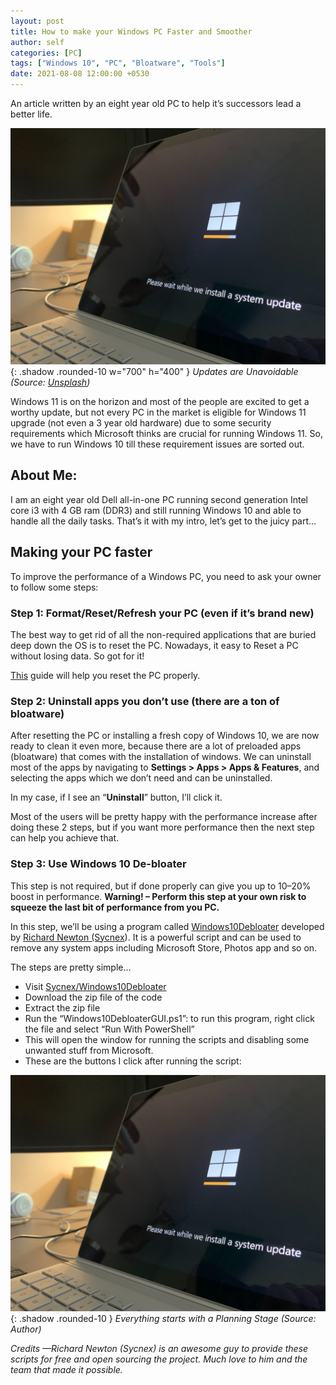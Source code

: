 ```yaml
---
layout: post
title: How to make your Windows PC Faster and Smoother
author: self
categories: [PC]
tags: ["Windows 10", "PC", "Bloatware", "Tools"]
date: 2021-08-08 12:00:00 +0530
---
```


An article written by an eight year old PC to help it’s successors lead a better life.

![Desktop View](/assets/img/windows.jpg){: .shadow .rounded-10 w="700" h="400" }
*Updates are Unavoidable (Source: [Unsplash](https://unsplash.com/photos/-jCY4oEMA3o))*

Windows 11 is on the horizon and most of the people are excited to get a worthy update, but not every PC in the market is eligible for Windows 11 upgrade (not even a 3 year old hardware) due to some security requirements which Microsoft thinks are crucial for running Windows 11. So, we have to run Windows 10 till these requirement issues are sorted out.

## About Me:

I am an eight year old Dell all-in-one PC running second generation Intel core i3 with 4 GB ram (DDR3) and still running Windows 10 and able to handle all the daily tasks. That’s it with my intro, let’s get to the juicy part...

## Making your PC faster

To improve the performance of a Windows PC, you need to ask your owner to follow some steps:

### Step 1: Format/Reset/Refresh your PC (even if it’s brand new)

The best way to get rid of all the non-required applications that are buried deep down the OS is to reset the PC. Nowadays, it easy to Reset a PC without losing data. So got for it!

[This](https://support.microsoft.com/en-us/windows/how-to-refresh-reset-or-restore-your-pc-51391d9a-eb0a-84a7-69e4-c2c1fbceb8dd) guide will help you reset the PC properly.

### Step 2: Uninstall apps you don’t use (there are a ton of bloatware)

After resetting the PC or installing a fresh copy of Windows 10, we are now ready to clean it even more, because there are a lot of preloaded apps (bloatware) that comes with the installation of windows. We can uninstall most of the apps by navigating to **Settings > Apps > Apps & Features**, and selecting the apps which we don’t need and can be uninstalled.

In my case, if I see an “**Uninstall**” button, I’ll click it.

Most of the users will be pretty happy with the performance increase after doing these 2 steps, but if you want more performance then the next step can help you achieve that.

### Step 3: Use Windows 10 De-bloater

This step is not required, but if done properly can give you up to 10–20% boost in performance. **Warning! – Perform this step at your own risk to squeeze the last bit of performance from you PC.**

In this step, we’ll be using a program called [Windows10Debloater](https://github.com/Sycnex/Windows10Debloater) developed by [Richard Newton (Sycnex](https://github.com/Sycnex)). It is a powerful script and can be used to remove any system apps including Microsoft Store, Photos app and so on.

The steps are pretty simple…

- Visit [Sycnex/Windows10Debloater](https://github.com/Sycnex/Windows10Debloater)
- Download the zip file of the code
- Extract the zip file
- Run the “Windows10DebloaterGUI.ps1”: to run this program, right click the file and select “Run With PowerShell”
- This will open the window for running the scripts and disabling some unwanted stuff from Microsoft.
- These are the buttons I click after running the script:

![Desktop View](/assets/img/windows.jpg){: .shadow .rounded-10 }
*Everything starts with a Planning Stage (Source: Author)*

*Credits —Richard Newton (Sycnex) is an awesome guy to provide these scripts for free and open sourcing the project. Much love to him and the team that made it possible.*